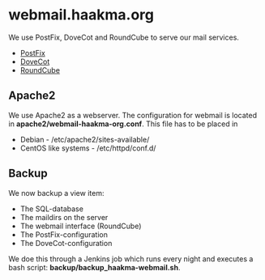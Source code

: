 # webmail.haakma.org

We use PostFix, DoveCot and RoundCube to serve our mail services.

* [PostFix](http://www.postfix.org)
* [DoveCot](https://www.dovecot.org)
* [RoundCube](https://www.roundcube.net)

## Apache2

We use Apache2 as a webserver. The configuration for webmail is located in **apache2/webmail-haakma-org.conf**. This file has to be placed in 
* Debian - /etc/apache2/sites-available/
* CentOS like systems - /etc/httpd/conf.d/

## Backup

We now backup a view item:

* The SQL-database
* The maildirs on the server
* The webmail interface (RoundCube)
* The PostFix-configuration
* The DoveCot-configuration

We doe this through a Jenkins job which runs every night and executes a bash script: **backup/backup_haakma-webmail.sh**.